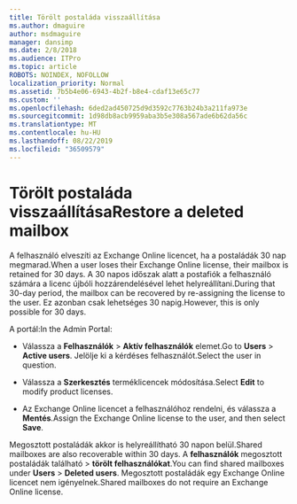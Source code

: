 ```yaml
---
title: Törölt postaláda visszaállítása
ms.author: dmaguire
author: msdmaguire
manager: dansimp
ms.date: 2/8/2018
ms.audience: ITPro
ms.topic: article
ROBOTS: NOINDEX, NOFOLLOW
localization_priority: Normal
ms.assetid: 7b5b4e06-6943-4b2f-b8e4-cdaf13e65c77
ms.custom: ''
ms.openlocfilehash: 6ded2ad450725d9d3592c7763b24b3a211fa973e
ms.sourcegitcommit: 1d98db8acb9959aba3b5e308a567ade6b62da56c
ms.translationtype: MT
ms.contentlocale: hu-HU
ms.lasthandoff: 08/22/2019
ms.locfileid: "36509579"
---
```

# <a name="restore-a-deleted-mailbox"></a><span data-ttu-id="e25c4-102">Törölt postaláda visszaállítása</span><span class="sxs-lookup"><span data-stu-id="e25c4-102">Restore a deleted mailbox</span></span>

<span data-ttu-id="e25c4-103">A felhasználó elveszíti az Exchange Online licencet, ha a postaládák 30 nap megmarad.</span><span class="sxs-lookup"><span data-stu-id="e25c4-103">When a user loses their Exchange Online license, their mailbox is retained for 30 days.</span></span> <span data-ttu-id="e25c4-104">A 30 napos időszak alatt a postafiók a felhasználó számára a licenc újbóli hozzárendelésével lehet helyreállítani.</span><span class="sxs-lookup"><span data-stu-id="e25c4-104">During that 30-day period, the mailbox can be recovered by re-assigning the license to the user.</span></span> <span data-ttu-id="e25c4-105">Ez azonban csak lehetséges 30 napig.</span><span class="sxs-lookup"><span data-stu-id="e25c4-105">However, this is only possible for 30 days.</span></span>
  
<span data-ttu-id="e25c4-106">A portál:</span><span class="sxs-lookup"><span data-stu-id="e25c4-106">In the Admin Portal:</span></span>
  
- <span data-ttu-id="e25c4-107">Válassza a **Felhasználók** \> **Aktív felhasználók** elemet.</span><span class="sxs-lookup"><span data-stu-id="e25c4-107">Go to **Users** \> **Active users**.</span></span> <span data-ttu-id="e25c4-108">Jelölje ki a kérdéses felhasználót.</span><span class="sxs-lookup"><span data-stu-id="e25c4-108">Select the user in question.</span></span>

- <span data-ttu-id="e25c4-109">Válassza a **Szerkesztés** terméklicencek módosítása.</span><span class="sxs-lookup"><span data-stu-id="e25c4-109">Select **Edit** to modify product licenses.</span></span>

- <span data-ttu-id="e25c4-110">Az Exchange Online licencet a felhasználóhoz rendelni, és válassza a **Mentés**.</span><span class="sxs-lookup"><span data-stu-id="e25c4-110">Assign the Exchange Online license to the user, and then select **Save**.</span></span>

<span data-ttu-id="e25c4-111">Megosztott postaládák akkor is helyreállítható 30 napon belül.</span><span class="sxs-lookup"><span data-stu-id="e25c4-111">Shared mailboxes are also recoverable within 30 days.</span></span> <span data-ttu-id="e25c4-112">A **felhasználók** megosztott postaládák található \> **törölt felhasználókat**.</span><span class="sxs-lookup"><span data-stu-id="e25c4-112">You can find shared mailboxes under **Users** \> **Deleted users**.</span></span> <span data-ttu-id="e25c4-113">Megosztott postaládák egy Exchange Online licencet nem igényelnek.</span><span class="sxs-lookup"><span data-stu-id="e25c4-113">Shared mailboxes do not require an Exchange Online license.</span></span>
  